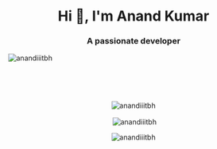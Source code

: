 <div align="center">
<h1 align="center">Hi 👋, I'm Anand Kumar</h1>
<h3 align="center">A passionate developer</h3>

<p align="left"> <img src="https://komarev.com/ghpvc/?username=anandiiitbh&label=Profile%20views&color=0e75b6&style=flat" alt="anandiiitbh" /> </p>

<br />
  <br />
  <br />

<p><img align="center" src="https://github-readme-stats.vercel.app/api/top-langs?username=anandiiitbh&show_icons=true&locale=en&layout=compact" alt="anandiiitbh" /></p>

<p>&nbsp;<img align="center" src="https://github-readme-stats.vercel.app/api?username=anandiiitbh&show_icons=true&locale=en" alt="anandiiitbh" /></p>

<p><img align="center" src="https://github-readme-streak-stats.herokuapp.com/?user=anandiiitbh&" alt="anandiiitbh" /></p>


</div>
